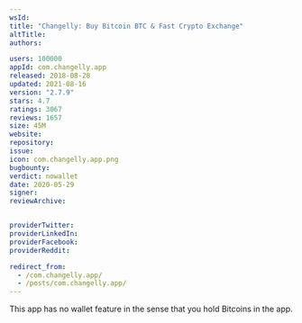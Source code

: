 ```yaml
---
wsId: 
title: "Changelly: Buy Bitcoin BTC & Fast Crypto Exchange"
altTitle: 
authors:

users: 100000
appId: com.changelly.app
released: 2018-08-28
updated: 2021-08-16
version: "2.7.9"
stars: 4.7
ratings: 3067
reviews: 1657
size: 45M
website: 
repository: 
issue: 
icon: com.changelly.app.png
bugbounty: 
verdict: nowallet
date: 2020-05-29
signer: 
reviewArchive:


providerTwitter: 
providerLinkedIn: 
providerFacebook: 
providerReddit: 

redirect_from:
  - /com.changelly.app/
  - /posts/com.changelly.app/
---
```



This app has no wallet feature in the sense that you hold Bitcoins in the app.
